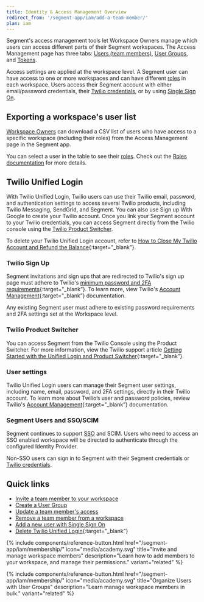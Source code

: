 ```yaml
---
title: Identity & Access Management Overview
redirect_from: '/segment-app/iam/add-a-team-member/'
plan: iam
---
```


Segment's access management tools let Workspace Owners manage which users can access different parts of their Segment workspaces. The Access Management page has three tabs: [Users (team members)](/docs/segment-app/iam/concepts/#team-members), [User Groups](/docs/segment-app/iam/concepts/#user-groups), and [Tokens](/docs/segment-app/iam/concepts/#tokens). 

Access settings are applied at the workspace level. A Segment user can have access to one or more workspaces and can have different [roles](/docs/segment-app/iam/roles/) in each workspace.
Users access their Segment account with either email/password credentials, their [Twilio credentials](#twilio-unified-login), or by using [Single Sign On](/docs/segment-app/iam/sso/).

## Exporting a workspace's user list

[Workspace Owners](/docs/segment-app/roles/#global-roles) can download a CSV list of users who have access to a specific workspace (including their roles) from the Access Management page in the Segment app.

You can select a user in the table to see their [roles](/docs/segment-app/iam/roles). Check out the [Roles documentation](/docs/segment-app/iam/roles/) for more details.

## Twilio Unified Login

With Twilio Unified Login, Twilio users can use their Twilio email, password, and authentication settings to access several Twilio products, including Twilio Messaging, SendGrid, and Segment. You can also use Sign up With Google to create your Twilio account. Once you link your Segment account to your Twilio credentials, you can access Segment directly from the Twilio console using the [Twilio Product Switcher](#twilio-product-switcher).

To delete your Twilio Unified Login account, refer to [How to Close My Twilio Account and Refund the Balance](https://help.twilio.com/articles/223183548){:target="_blank”}.

### Twilio Sign Up

Segment invitations and sign ups that are redirected to Twilio's sign up page must adhere to Twilio's [minimum password and 2FA requirements](https://help.twilio.com/articles/115012261968){:target="_blank”}. To learn more, view Twilio's [Account Management](https://help.twilio.com/sections/205104908-Account-Management){:target="_blank”} documentation.

Any existing Segment user must adhere to existing password requirements and 2FA settings set at the Workspace level.

### Twilio Product Switcher

You can access Segment from the Twilio Console using the Product Switcher. For more information, view the Twilio support article [Getting Started with the Unified Login and Product Switcher](https://help.twilio.com/articles/19652187501211-Getting-Started-with-the-Product-Switcher){:target="_blank”}.

### User settings

Twilio Unified Login users can manage their Segment user settings, including name, email, password, and 2FA settings, directly in their Twilio account. To learn more about Twilio’s user and password policies, review Twilio's [Account Management](https://help.twilio.com/sections/205104908-Account-Management){:target="_blank”} documentation. 

### Segment Users and SSO/SCIM

Segment continues to support [SSO](/docs/segment-app/iam/sso/) and SCIM. Users who need to access an SSO enabled workspace will be directed to authenticate through the configured Identity Provider.

Non-SSO users can sign in to Segment with their Segment credentials or [Twilio credentials](#twilio-sign-up). 

## Quick links
- [Invite a team member to your workspace](/docs/segment-app/iam/membership/#invite-a-new-team-member)
- [Create a User Group](/docs/segment-app/iam/membership/#create-a-new-user-group)
- [Update a team member's access](/docs/segment-app/iam/membership#change-a-team-members-access)
- [Remove a team member from a workspace](/docs/segment-app/iam/membership/#remove-a-team-member-from-your-workspace)
- [Add a new user with Single Sign On](/docs/segment-app/iam/membership/#team-management-with-single-sign-on)
- [Delete Twilio Unified Login](https://help.twilio.com/articles/223183548){:target="_blank”}

<div class="double">
  {% include components/reference-button.html href="/segment-app/iam/membership/" icon="media/academy.svg" title="Invite and manage workspace members" description="Learn how to add members to your workspace, and manage their permissions." variant="related" %}

  {% include components/reference-button.html href="/segment-app/iam/membership/" icon="media/academy.svg" title="Organize Users with User Groups" description="Learn manage workspace members in bulk." variant="related" %}
</div>
